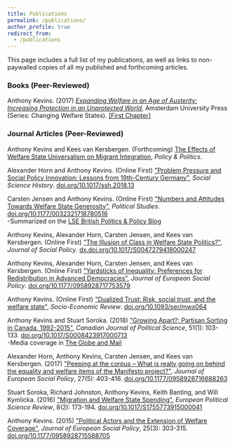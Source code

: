 ```yaml
---
title: Publications
permalink: /publications/
author_profile: true
redirect_from:
  - /publications
---
```


This page includes a full list of my publications, as well as links to non-paywalled copies of all my published and forthcoming articles.

### Books (Peer-Reviewed)

Anthony Kevins. (2017) _[Expanding Welfare in an Age of Austerity: Increasing Protection in an Unprotected World](http://www.press.uchicago.edu/ucp/books/book/distributed/E/bo26267228.html)_, Amsterdam University Press (Series: Changing Welfare States). [[First Chapter]](https://anthonykevins.github.io/files/Expanding_Welfare.pdf)

### Journal Articles (Peer-Reviewed)

Anthony Kevins and Kees van Kersbergen. (Forthcoming) [The Effects of Welfare State Universalism on Migrant Integration](https://anthonykevins.github.io/files/Universalism_Integration.pdf), _Policy & Politics_.

Alexander Horn and Anthony Kevins. (Online First) ["Problem Pressure and Social Policy Innovation: Lessons from 19th-Century Germany"](https://anthonykevins.github.io/files/Problem_Pressure.pdf), _Social Science History_. [doi.org/10.1017/ssh.2018.13](https://doi.org/10.1017/ssh.2018.13)

Carsten Jensen and Anthony Kevins. (Online First) ["Numbers and Attitudes Towards Welfare State Generosity"](https://anthonykevins.github.io/files/Numbers_and_Generosity.pdf), _Political Studies_. [doi.org/10.1177/0032321718780516](https://doi.org/10.1177/0032321718780516)\
-Summarized on the [LSE British Politics & Policy Blog]( https://www.theglobeandmail.com/opinion/big-tent-politics-is-now-all-but-dead/article24944734/)

Anthony Kevins, Alexander Horn, Carsten Jensen, and Kees van Kersbergen. (Online First) ["The Illusion of Class in Welfare State Politics?"](https://anthonykevins.github.io/files/Illusion_Class.pdf), _Journal of Social Policy_. [dx.doi.org/10.1017/S0047279418000247](https://dx.doi.org/10.1017/S0047279418000247)

Anthony Kevins, Alexander Horn, Carsten Jensen, and Kees van Kersbergen. (Online First) ["Yardsticks of Inequality: Preferences for Redistribution in Advanced Democracies"](https://anthonykevins.github.io/files/Yardsticks_Inequality.pdf), _Journal of European Social Policy_. [doi.org/10.1177/0958928717753579](https://doi.org/10.1177/0958928717753579)

Anthony Kevins. (Online First) ["Dualized Trust: Risk, social trust, and the welfare state"](https://anthonykevins.github.io/files/Dualised_Trust.pdf), _Socio-Economic Review_. [doi.org/10.1093/ser/mwx064](https://doi.org/10.1093/ser/mwx064)

Anthony Kevins and Stuart Soroka. (2018) ["Growing Apart?: Partisan Sorting in Canada, 1992-2015"](https://anthonykevins.github.io/files/Growing_Apart.pdf), _Canadian Journal of Political Science_, 51(1): 103-133. [doi.org/10.1017/S0008423917000713](https://doi.org/10.1017/S0008423917000713)\
-Media coverage in [The Globe and Mail](https://www.theglobeandmail.com/opinion/big-tent-politics-is-now-all-but-dead/article24944734/)

Alexander Horn, Anthony Kevins, Carsten Jensen, and Kees van Kersbergen. (2017) ["Peeping at the corpus – What is really going on behind the equality and welfare items of the Manifesto project?"](https://anthonykevins.github.io/files/Peeping_Corpus.pdf), _Journal of European Social Policy_, 27(5): 403-416. [doi.org/10.1177/0958928716688263](https://doi.org/10.1177/0958928716688263)

Stuart Soroka, Richard Johnston, Anthony Kevins, Keith Banting, and Will Kymlicka. (2016) ["Migration and Welfare State Spending"](https://anthonykevins.github.io/files/Migration_Welfare.pdf), _European Political Science Review_, 8(2): 173-194. [doi.org/10.1017/S1755773915000041](https://doi.org/10.1017/S1755773915000041)

Anthony Kevins. (2015) ["Political Actors and the Extension of Welfare Coverage"](https://anthonykevins.github.io/files/Political_Actors.pdf), _Journal of European Social Policy_, 25(3): 303-315. [doi.org/10.1177/0958928715588705](https://doi.org/10.1177/0958928715588705)
